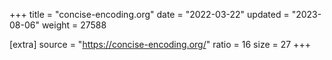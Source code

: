 +++
title = "concise-encoding.org"
date = "2022-03-22"
updated = "2023-08-06"
weight = 27588

[extra]
source = "https://concise-encoding.org/"
ratio = 16
size = 27
+++
